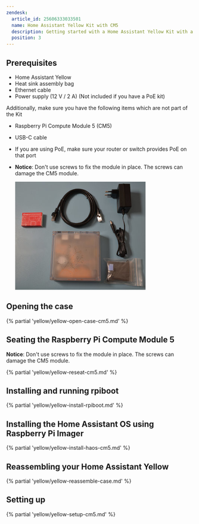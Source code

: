 ```yaml
---
zendesk:
  article_id: 25606333033501
  name: Home Assistant Yellow Kit with CM5
  description: Getting started with a Home Assistant Yellow Kit with a Raspberry Pi Compute Module 5
  position: 3
---
```


## Prerequisites

- Home Assistant Yellow
- Heat sink assembly bag
- Ethernet cable
- Power supply (12 V / 2 A) (Not included if you have a PoE kit)

Additionally, make sure you have the following items which are not part of the Kit

- Raspberry Pi Compute Module 5 (CM5)
- USB-C cable
- If you are using PoE, make sure your router or switch provides PoE on that port
- **Notice**: Don't use screws to fix the module in place. The screws can damage the CM5 module.

  ![Image showing the Home Assistant Yellow with a Raspberry Pi Compute Module 5, Heat sink assembly bag, Ethernet cable, power supply, a USB flash drive, and an NVMe M.2 SSD drive](/static/img/yellow/cm5_kit.jpg)

## Opening the case

{% partial 'yellow/yellow-open-case-cm5.md' %}

## Seating the Raspberry Pi Compute Module 5

**Notice**: Don't use screws to fix the module in place. The screws can damage the CM5 module.

{% partial 'yellow/yellow-reseat-cm5.md' %}

## Installing and running rpiboot

{% partial 'yellow/yellow-install-rpiboot.md' %}

## Installing the Home Assistant OS using Raspberry Pi Imager

{% partial 'yellow/yellow-install-haos-cm5.md' %}

## Reassembling your Home Assistant Yellow

{% partial 'yellow/yellow-reassemble-case.md' %}

## Setting up

{% partial 'yellow/yellow-setup-cm5.md' %}